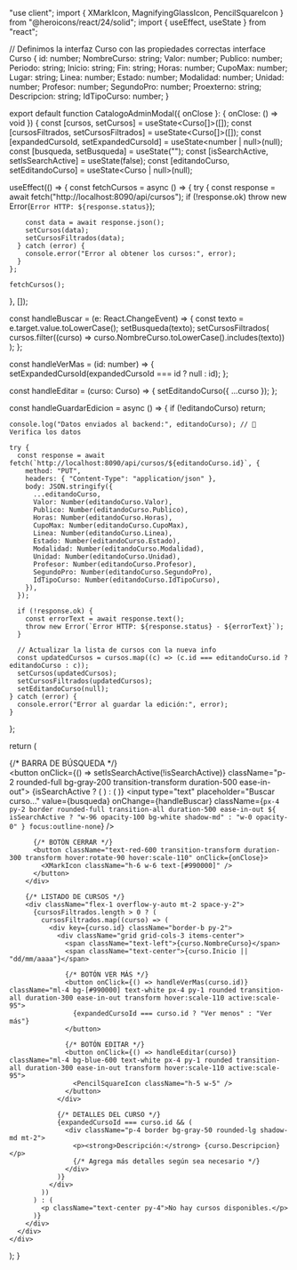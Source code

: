 "use client";
import { XMarkIcon, MagnifyingGlassIcon, PencilSquareIcon } from "@heroicons/react/24/solid";
import { useEffect, useState } from "react";

// Definimos la interfaz Curso con las propiedades correctas
interface Curso {
  id: number;
  NombreCurso: string;
  Valor: number;
  Publico: number;
  Periodo: string;
  Inicio: string;
  Fin: string;
  Horas: number;
  CupoMax: number;
  Lugar: string;
  Linea: number;
  Estado: number;
  Modalidad: number;
  Unidad: number;
  Profesor: number;
  SegundoPro: number;
  Proexterno: string;
  Descripcion: string;
  IdTipoCurso: number;
}

export default function CatalogoAdminModal({ onClose }: { onClose: () => void }) {
  const [cursos, setCursos] = useState<Curso[]>([]);
  const [cursosFiltrados, setCursosFiltrados] = useState<Curso[]>([]);
  const [expandedCursoId, setExpandedCursoId] = useState<number | null>(null);
  const [busqueda, setBusqueda] = useState("");
  const [isSearchActive, setIsSearchActive] = useState(false);
  const [editandoCurso, setEditandoCurso] = useState<Curso | null>(null);

  useEffect(() => {
    const fetchCursos = async () => {
      try {
        const response = await fetch("http://localhost:8090/api/cursos");
        if (!response.ok) throw new Error(`Error HTTP: ${response.status}`);

        const data = await response.json();
        setCursos(data);
        setCursosFiltrados(data);
      } catch (error) {
        console.error("Error al obtener los cursos:", error);
      }
    };

    fetchCursos();
  }, []);

  const handleBuscar = (e: React.ChangeEvent<HTMLInputElement>) => {
    const texto = e.target.value.toLowerCase();
    setBusqueda(texto);
    setCursosFiltrados(
      cursos.filter((curso) => curso.NombreCurso.toLowerCase().includes(texto))
    );
  };

  const handleVerMas = (id: number) => {
    setExpandedCursoId(expandedCursoId === id ? null : id);
  };

  const handleEditar = (curso: Curso) => {
    setEditandoCurso({ ...curso });
  };

  const handleGuardarEdicion = async () => {
    if (!editandoCurso) return;

    console.log("Datos enviados al backend:", editandoCurso); // 👀 Verifica los datos

    try {
      const response = await fetch(`http://localhost:8090/api/cursos/${editandoCurso.id}`, {
        method: "PUT",
        headers: { "Content-Type": "application/json" },
        body: JSON.stringify({
          ...editandoCurso,
          Valor: Number(editandoCurso.Valor),
          Publico: Number(editandoCurso.Publico),
          Horas: Number(editandoCurso.Horas),
          CupoMax: Number(editandoCurso.CupoMax),
          Linea: Number(editandoCurso.Linea),
          Estado: Number(editandoCurso.Estado),
          Modalidad: Number(editandoCurso.Modalidad),
          Unidad: Number(editandoCurso.Unidad),
          Profesor: Number(editandoCurso.Profesor),
          SegundoPro: Number(editandoCurso.SegundoPro),
          IdTipoCurso: Number(editandoCurso.IdTipoCurso),
        }),
      });

      if (!response.ok) {
        const errorText = await response.text();
        throw new Error(`Error HTTP: ${response.status} - ${errorText}`);
      }

      // Actualizar la lista de cursos con la nueva info
      const updatedCursos = cursos.map((c) => (c.id === editandoCurso.id ? editandoCurso : c));
      setCursos(updatedCursos);
      setCursosFiltrados(updatedCursos);
      setEditandoCurso(null);
    } catch (error) {
      console.error("Error al guardar la edición:", error);
    }
  };

  return (
    <div className="fixed inset-0 flex items-center justify-center bg-black bg-opacity-50 z-50">
      <div className="relative bg-white p-6 rounded-lg shadow-lg w-full max-w-3xl h-[700px] flex flex-col">
        {/* BARRA DE BÚSQUEDA */}
        <div className="flex justify-between items-center mb-4">
          <div className="flex items-center gap-2">
            <button onClick={() => setIsSearchActive(!isSearchActive)} className="p-2 rounded-full bg-gray-200 transition-transform duration-500 ease-in-out">
              {isSearchActive ? (
                <XMarkIcon className="h-6 w-6 text-[#990000] transition-transform rotate-180" />
              ) : (
                <MagnifyingGlassIcon className="h-6 w-6 text-[#990000] transition-transform" />
              )}
            </button>
            <input
              type="text"
              placeholder="Buscar curso..."
              value={busqueda}
              onChange={handleBuscar}
              className={`px-4 py-2 border rounded-full transition-all duration-500 ease-in-out ${
                isSearchActive ? "w-96 opacity-100 bg-white shadow-md" : "w-0 opacity-0"
              } focus:outline-none`}
            />
          </div>

          {/* BOTÓN CERRAR */}
          <button className="text-red-600 transition-transform duration-300 transform hover:rotate-90 hover:scale-110" onClick={onClose}>
            <XMarkIcon className="h-6 w-6 text-[#990000]" />
          </button>
        </div>

        {/* LISTADO DE CURSOS */}
        <div className="flex-1 overflow-y-auto mt-2 space-y-2">
          {cursosFiltrados.length > 0 ? (
            cursosFiltrados.map((curso) => (
              <div key={curso.id} className="border-b py-2">
                <div className="grid grid-cols-3 items-center">
                  <span className="text-left">{curso.NombreCurso}</span>
                  <span className="text-center">{curso.Inicio || "dd/mm/aaaa"}</span>

                  {/* BOTÓN VER MÁS */}
                  <button onClick={() => handleVerMas(curso.id)} className="ml-4 bg-[#990000] text-white px-4 py-1 rounded transition-all duration-300 ease-in-out transform hover:scale-110 active:scale-95">
                    {expandedCursoId === curso.id ? "Ver menos" : "Ver más"}
                  </button>

                  {/* BOTÓN EDITAR */}
                  <button onClick={() => handleEditar(curso)} className="ml-4 bg-blue-600 text-white px-4 py-1 rounded transition-all duration-300 ease-in-out transform hover:scale-110 active:scale-95">
                    <PencilSquareIcon className="h-5 w-5" />
                  </button>
                </div>

                {/* DETALLES DEL CURSO */}
                {expandedCursoId === curso.id && (
                  <div className="p-4 border bg-gray-50 rounded-lg shadow-md mt-2">
                    <p><strong>Descripción:</strong> {curso.Descripcion}</p>
                    {/* Agrega más detalles según sea necesario */}
                  </div>
                )}
              </div>
            ))
          ) : (
            <p className="text-center py-4">No hay cursos disponibles.</p>
          )}
        </div>
      </div>
    </div>
  );
}
  